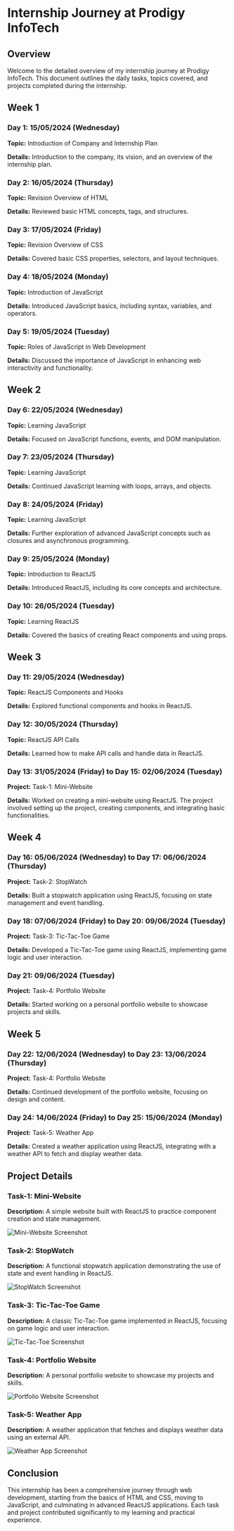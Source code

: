 <body>
        
<div class="container">
        <h1>Internship Journey at Prodigy InfoTech</h1>
        <h2>Overview</h2>
        <p>Welcome to the detailed overview of my internship journey at Prodigy InfoTech. This document outlines the daily tasks, topics covered, and projects completed during the internship.</p>
        <h2>Week 1</h2>
        <h3>Day 1: 15/05/2024 (Wednesday)</h3>
        <p><strong>Topic:</strong> Introduction of Company and Internship Plan</p>
        <p><strong>Details:</strong> Introduction to the company, its vision, and an overview of the internship plan.</p>
        <h3>Day 2: 16/05/2024 (Thursday)</h3>
        <p><strong>Topic:</strong> Revision Overview of HTML</p>
        <p><strong>Details:</strong> Reviewed basic HTML concepts, tags, and structures.</p>
        <h3>Day 3: 17/05/2024 (Friday)</h3>
        <p><strong>Topic:</strong> Revision Overview of CSS</p>
        <p><strong>Details:</strong> Covered basic CSS properties, selectors, and layout techniques.</p>
        <h3>Day 4: 18/05/2024 (Monday)</h3>
        <p><strong>Topic:</strong> Introduction of JavaScript</p>
        <p><strong>Details:</strong> Introduced JavaScript basics, including syntax, variables, and operators.</p>
        <h3>Day 5: 19/05/2024 (Tuesday)</h3>
        <p><strong>Topic:</strong> Roles of JavaScript in Web Development</p>
        <p><strong>Details:</strong> Discussed the importance of JavaScript in enhancing web interactivity and functionality.</p>
        <h2>Week 2</h2>
        <h3>Day 6: 22/05/2024 (Wednesday)</h3>
        <p><strong>Topic:</strong> Learning JavaScript</p>
        <p><strong>Details:</strong> Focused on JavaScript functions, events, and DOM manipulation.</p>
        <h3>Day 7: 23/05/2024 (Thursday)</h3>
        <p><strong>Topic:</strong> Learning JavaScript</p>
        <p><strong>Details:</strong> Continued JavaScript learning with loops, arrays, and objects.</p>
        <h3>Day 8: 24/05/2024 (Friday)</h3>
        <p><strong>Topic:</strong> Learning JavaScript</p>
        <p><strong>Details:</strong> Further exploration of advanced JavaScript concepts such as closures and asynchronous programming.</p>
        <h3>Day 9: 25/05/2024 (Monday)</h3>
        <p><strong>Topic:</strong> Introduction to ReactJS</p>
        <p><strong>Details:</strong> Introduced ReactJS, including its core concepts and architecture.</p>
        <h3>Day 10: 26/05/2024 (Tuesday)</h3>
        <p><strong>Topic:</strong> Learning ReactJS</p>
        <p><strong>Details:</strong> Covered the basics of creating React components and using props.</p>
        <h2>Week 3</h2>
        <h3>Day 11: 29/05/2024 (Wednesday)</h3>
        <p><strong>Topic:</strong> ReactJS Components and Hooks</p>
        <p><strong>Details:</strong> Explored functional components and hooks in ReactJS.</p>
        <h3>Day 12: 30/05/2024 (Thursday)</h3>
        <p><strong>Topic:</strong> ReactJS API Calls</p>
        <p><strong>Details:</strong> Learned how to make API calls and handle data in ReactJS.</p>
        <h3>Day 13: 31/05/2024 (Friday) to Day 15: 02/06/2024 (Tuesday)</h3>
        <p><strong>Project:</strong> Task-1: Mini-Website</p>
        <p><strong>Details:</strong> Worked on creating a mini-website using ReactJS. The project involved setting up the project, creating components, and integrating basic functionalities.</p>
        <h2>Week 4</h2>
        <h3>Day 16: 05/06/2024 (Wednesday) to Day 17: 06/06/2024 (Thursday)</h3>
        <p><strong>Project:</strong> Task-2: StopWatch</p>
        <p><strong>Details:</strong> Built a stopwatch application using ReactJS, focusing on state management and event handling.</p>    
        <h3>Day 18: 07/06/2024 (Friday) to Day 20: 09/06/2024 (Tuesday)</h3>
        <p><strong>Project:</strong> Task-3: Tic-Tac-Toe Game</p>
        <p><strong>Details:</strong> Developed a Tic-Tac-Toe game using ReactJS, implementing game logic and user interaction.</p>  
        <h3>Day 21: 09/06/2024 (Tuesday)</h3>
        <p><strong>Project:</strong> Task-4: Portfolio Website</p>
        <p><strong>Details:</strong> Started working on a personal portfolio website to showcase projects and skills.</p>
        <h2>Week 5</h2>
        <h3>Day 22: 12/06/2024 (Wednesday) to Day 23: 13/06/2024 (Thursday)</h3>
        <p><strong>Project:</strong> Task-4: Portfolio Website</p>
        <p><strong>Details:</strong> Continued development of the portfolio website, focusing on design and content.</p>
        <h3>Day 24: 14/06/2024 (Friday) to Day 25: 15/06/2024 (Monday)</h3>
        <p><strong>Project:</strong> Task-5: Weather App</p>
        <p><strong>Details:</strong> Created a weather application using ReactJS, integrating with a weather API to fetch and display weather data.</p>
        <h2>Project Details</h2>
        <h3>Task-1: Mini-Website</h3>
        <p><strong>Description:</strong> A simple website built with ReactJS to practice component creation and state management.</p>
        <div class="screenshot">
            <img src="path_to_image" alt="Mini-Website Screenshot">
        </div>
        <h3>Task-2: StopWatch</h3>
        <p><strong>Description:</strong> A functional stopwatch application demonstrating the use of state and event handling in ReactJS.</p>
        <div class="screenshot">
            <img src="path_to_image" alt="StopWatch Screenshot">
        </div>
        <h3>Task-3: Tic-Tac-Toe Game</h3>
        <p><strong>Description:</strong> A classic Tic-Tac-Toe game implemented in ReactJS, focusing on game logic and user interaction.</p>
        <div class="screenshot">
            <img src="path_to_image" alt="Tic-Tac-Toe Screenshot">
        </div>
        <h3>Task-4: Portfolio Website</h3>
        <p><strong>Description:</strong> A personal portfolio website to showcase my projects and skills.</p>
        <div class="screenshot">
            <img src="path_to_image" alt="Portfolio Website Screenshot">
        </div>
        <h3>Task-5: Weather App</h3>
        <p><strong>Description:</strong> A weather application that fetches and displays weather data using an external API.</p>
        <div class="screenshot">
            <img src="path_to_image" alt="Weather App Screenshot">
        </div>
        <h2>Conclusion</h2>
        <p>This internship has been a comprehensive journey through web development, starting from the basics of HTML and CSS, moving to JavaScript, and culminating in advanced ReactJS applications. Each task and project contributed significantly to my learning and practical experience.</p>
    </div>
</body>
